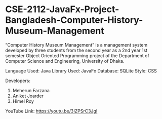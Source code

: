 # CSE-2112-JavaFx-Project-Bangladesh-Computer-History-Museum-Management
“Computer History Museum Management” is a management system developed by three students from the second year as a 2nd year 1st semester Object Oriented Programming project of the Department of Computer Science and Engineering, University of Dhaka. 

Language Used: Java
Library Used: JavaFx
Database: SQLite
Style: CSS

Developers: 
1. Meherun Farzana
2. Aniket Joarder
3. Himel Roy

YouTube Link: https://youtu.be/3IZPSrC3JgI 
